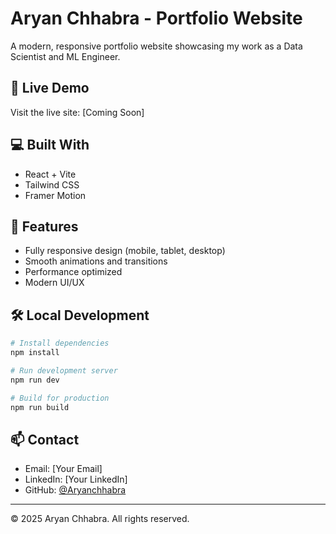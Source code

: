 # Aryan Chhabra - Portfolio Website

A modern, responsive portfolio website showcasing my work as a Data Scientist and ML Engineer.

## 🚀 Live Demo

Visit the live site: [Coming Soon]

## 💻 Built With

- React + Vite
- Tailwind CSS
- Framer Motion

## 📱 Features

- Fully responsive design (mobile, tablet, desktop)
- Smooth animations and transitions
- Performance optimized
- Modern UI/UX

## 🛠️ Local Development

```bash
# Install dependencies
npm install

# Run development server
npm run dev

# Build for production
npm run build
```

## 📫 Contact

- Email: [Your Email]
- LinkedIn: [Your LinkedIn]
- GitHub: [@Aryanchhabra](https://github.com/Aryanchhabra)

---

© 2025 Aryan Chhabra. All rights reserved.
